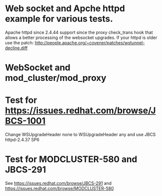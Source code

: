 # Web socket and Apche httpd example for various tests.
Apache httpd since 2.4.44 support since  the proxy check_trans hook that allows a better processing of the websocket upgrades.
If your httpd is older use the patch:
http://people.apache.org/~covener/patches/wstunnel-decline.diff

# WebSocket and mod_cluster/mod_proxy

# Test for https://issues.redhat.com/browse/JBCS-1001
Change WSUpgradeHeader none to WSUpgradeHeader any and use JBCS httpd-2.4.37 SP6

# Test for MODCLUSTER-580 and JBCS-291

See https://issues.redhat.com/browse/JBCS-291 and https://issues.redhat.com/browse/MODCLUSTER-580
